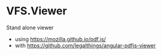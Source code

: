 # VFS.Viewer
Stand alone viewer

- using https://mozilla.github.io/pdf.js/
- with https://github.com/legalthings/angular-pdfjs-viewer



